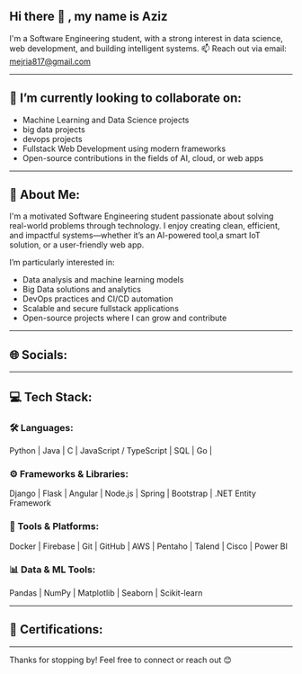 ## Hi there 👋 , my name is Aziz
I'm a Software Engineering student, with a strong interest in  data science, web development, and building intelligent systems.
📫 Reach out via email: mejria817@gmail.com

---

## 🔭 I’m currently looking to collaborate on:
- Machine Learning and Data Science projects
- big data projects
- devops projects 
- Fullstack Web Development using modern frameworks  
- Open-source contributions in the fields of AI, cloud, or web apps

---

## 💫 About Me:
I'm a motivated Software Engineering student passionate about solving real-world problems through technology. I enjoy creating clean, efficient, and impactful systems—whether it’s an AI-powered tool,a smart IoT solution,  or a user-friendly web app.

I’m particularly interested in:
- Data analysis and machine learning models
- Big Data solutions and analytics
- DevOps practices and CI/CD automation
- Scalable and secure fullstack applications
- Open-source projects where I can grow and contribute

---

## 🌐 Socials:


---

## 💻 Tech Stack:

### 🛠️ Languages:
Python | Java | C | JavaScript / TypeScript | SQL | Go |

### ⚙️ Frameworks & Libraries:
Django | Flask | Angular | Node.js | Spring | Bootstrap | .NET Entity Framework 

### 🔧 Tools & Platforms:
Docker | Firebase | Git | GitHub | AWS | Pentaho | Talend | Cisco | Power BI  

### 📊 Data & ML Tools:
Pandas | NumPy | Matplotlib | Seaborn | Scikit-learn 

---

## 📜 Certifications:




---

Thanks for stopping by! Feel free to connect or reach out 😊



<!--
**MohamedazizMejri/MohamedazizMejri** is a ✨ _special_ ✨ repository because its `README.md` (this file) appears on your GitHub profile.

Here are some ideas to get you started:

- 🔭 I’m currently working on ...
- 🌱 I’m currently learning ...
- 👯 I’m looking to collaborate on ...
- 🤔 I’m looking for help with ...
- 💬 Ask me about ...
- 📫 How to reach me: ...
- 😄 Pronouns: ...
- ⚡ Fun fact: ...
-->
